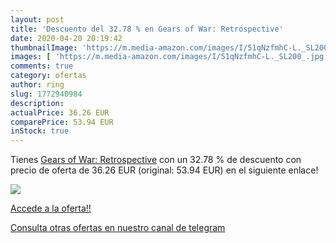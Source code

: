 ```yaml
---
layout: post
title: 'Descuento del 32.78 % en Gears of War: Retrospective'
date: 2020-04-20 20:19:42
thumbnailImage: 'https://m.media-amazon.com/images/I/51qNzfmhC-L._SL200_.jpg'
images: [ 'https://m.media-amazon.com/images/I/51qNzfmhC-L._SL200_.jpg' ]
comments: true
category: ofertas
author: ring
slug: 1772940984
description:
actualPrice: 36.26 EUR
comparePrice: 53.94 EUR
inStock: true
---
```


Tienes [Gears of War: Retrospective](https://www.amazon.com/dp/1772940984/?tag=redken08-20) con un 32.78 % de descuento con precio de oferta de 36.26 EUR (original: 53.94 EUR) en el siguiente enlace!

[![](https://m.media-amazon.com/images/I/51qNzfmhC-L._SL200_.jpg)](https://www.amazon.com/dp/1772940984/?tag=redken08-20)

[Accede a la oferta!!](https://www.amazon.com/dp/1772940984/?tag=redken08-20)

[Consulta otras ofertas en nuestro canal de telegram](https://t.me/s/ofertas25)
